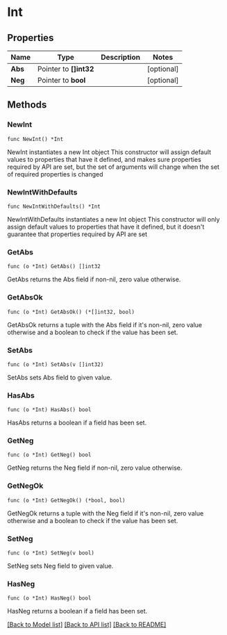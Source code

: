 # Int

## Properties

Name | Type | Description | Notes
------------ | ------------- | ------------- | -------------
**Abs** | Pointer to **[]int32** |  | [optional] 
**Neg** | Pointer to **bool** |  | [optional] 

## Methods

### NewInt

`func NewInt() *Int`

NewInt instantiates a new Int object
This constructor will assign default values to properties that have it defined,
and makes sure properties required by API are set, but the set of arguments
will change when the set of required properties is changed

### NewIntWithDefaults

`func NewIntWithDefaults() *Int`

NewIntWithDefaults instantiates a new Int object
This constructor will only assign default values to properties that have it defined,
but it doesn't guarantee that properties required by API are set

### GetAbs

`func (o *Int) GetAbs() []int32`

GetAbs returns the Abs field if non-nil, zero value otherwise.

### GetAbsOk

`func (o *Int) GetAbsOk() (*[]int32, bool)`

GetAbsOk returns a tuple with the Abs field if it's non-nil, zero value otherwise
and a boolean to check if the value has been set.

### SetAbs

`func (o *Int) SetAbs(v []int32)`

SetAbs sets Abs field to given value.

### HasAbs

`func (o *Int) HasAbs() bool`

HasAbs returns a boolean if a field has been set.

### GetNeg

`func (o *Int) GetNeg() bool`

GetNeg returns the Neg field if non-nil, zero value otherwise.

### GetNegOk

`func (o *Int) GetNegOk() (*bool, bool)`

GetNegOk returns a tuple with the Neg field if it's non-nil, zero value otherwise
and a boolean to check if the value has been set.

### SetNeg

`func (o *Int) SetNeg(v bool)`

SetNeg sets Neg field to given value.

### HasNeg

`func (o *Int) HasNeg() bool`

HasNeg returns a boolean if a field has been set.


[[Back to Model list]](../README.md#documentation-for-models) [[Back to API list]](../README.md#documentation-for-api-endpoints) [[Back to README]](../README.md)


